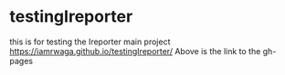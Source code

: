 # testingIreporter
this is for testing the Ireporter main project
 https://iamrwaga.github.io/testingIreporter/
 Above is the link to the gh-pages
